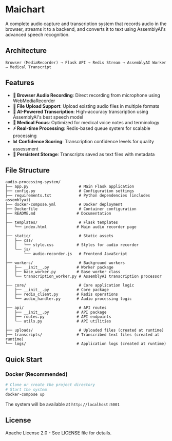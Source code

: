 # Maichart

A complete audio capture and transcription system that records audio in the browser, streams it to a backend, and converts it to text using AssemblyAI's advanced speech recognition.

## Architecture

```
Browser (MediaRecorder) → Flask API → Redis Stream → AssemblyAI Worker → Medical Transcript
```

## Features

- **🎤 Browser Audio Recording**: Direct recording from microphone using WebMediaRecorder
- **📁 File Upload Support**: Upload existing audio files in multiple formats
- **🤖 AI-Powered Transcription**: High-accuracy transcription using AssemblyAI's best speech model
- **🏥 Medical Focus**: Optimized for medical voice notes and terminology
- **⚡ Real-time Processing**: Redis-based queue system for scalable processing
- **📊 Confidence Scoring**: Transcription confidence levels for quality assessment
- **💾 Persistent Storage**: Transcripts saved as text files with metadata

## File Structure

```
audio-processing-system/
├── app.py                      # Main Flask application
├── config.py                   # Configuration settings
├── requirements.txt            # Python dependencies (includes assemblyai)
├── docker-compose.yml          # Docker deployment
├── Dockerfile                  # Container configuration
├── README.md                  # Documentation
│
├── templates/                  # Flask templates
│   └── index.html             # Main audio recorder page
│
├── static/                     # Static assets
│   ├── css/
│   │   └── style.css          # Styles for audio recorder
│   └── js/
│       └── audio-recorder.js   # Frontend JavaScript
│
├── workers/                    # Background workers
│   ├── __init__.py            # Worker package
│   ├── base_worker.py         # Base worker class
│   └── transcription_worker.py # AssemblyAI transcription processor
│
├── core/                       # Core application logic
│   ├── __init__.py            # Core package
│   ├── redis_client.py        # Redis operations
│   └── audio_handler.py       # Audio processing logic
│
├── api/                        # API routes
│   ├── __init__.py            # API package
│   ├── routes.py              # API endpoints
│   └── utils.py               # API utilities
│
├── uploads/                    # Uploaded files (created at runtime)
├── transcripts/               # Transcribed text files (created at runtime)
└── logs/                      # Application logs (created at runtime)
```

## Quick Start

### Docker (Recommended)

```bash
# Clone or create the project directory
# Start the system
docker-compose up
```

The system will be available at `http://localhost:5001`

## License

Apache License 2.0 - See LICENSE file for details.